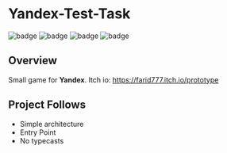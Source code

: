 # Yandex-Test-Task

![badge](https://img.shields.io/static/v1?label=engine&message=UNITY&color=black&style=for-the-badge)
![badge](https://img.shields.io/static/v1?label=architecture&message=MVP\MonoBehaviour&color=blue&style=for-the-badge)
![badge](https://img.shields.io/static/v1?label=language&message=C%23&color=blueviolet&style=for-the-badge)
![badge](https://img.shields.io/static/v1?label=platform&message=WebGl&color=darkred&style=for-the-badge)
## Overview 
Small game for **Yandex**.
Itch io: https://farid777.itch.io/prototype

## Project Follows
- Simple architecture
- Entry Point
- No typecasts
  
